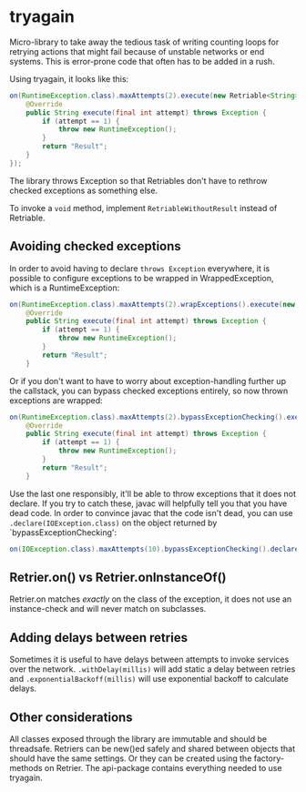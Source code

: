 tryagain
=======

Micro-library to take away the tedious task of writing counting loops
for retrying actions that might fail because of unstable networks or end
systems. This is error-prone code that often has to be added in a rush.

Using tryagain, it looks like this:
```java
on(RuntimeException.class).maxAttempts(2).execute(new Retriable<String>() {
    @Override
    public String execute(final int attempt) throws Exception {
        if (attempt == 1) {
            throw new RuntimeException();
        }
        return "Result";
    }
});
```

The library throws Exception so that Retriables don't have to rethrow
checked exceptions as something else.

To invoke a `void` method, implement `RetriableWithoutResult` instead of
Retriable.

Avoiding checked exceptions
-----

In order to avoid having to declare `throws Exception` everywhere, it is
possible to configure exceptions to be wrapped in WrappedException,
which is a RuntimeException:

```java
on(RuntimeException.class).maxAttempts(2).wrapExceptions().execute(new Retriable<String>() {
    @Override
    public String execute(final int attempt) throws Exception {
        if (attempt == 1) {
            throw new RuntimeException();
        }
        return "Result";
    }
```

Or if you don't want to have to worry about exception-handling further
up the callstack, you can bypass checked exceptions entirely, so now
thrown exceptions are wrapped:
```java
on(RuntimeException.class).maxAttempts(2).bypassExceptionChecking().execute(new Retriable<String>() {
    @Override
    public String execute(final int attempt) throws Exception {
        if (attempt == 1) {
            throw new RuntimeException();
        }
        return "Result";
    }
```

Use the last one responsibly, it'll be able to throw exceptions that it
does not declare. If you try to catch these, javac will helpfully tell
you that you have dead code. In order to convince javac that the code
isn't dead, you can use `.declare(IOException.class)` on the object
returned by `bypassExceptionChecking':

```java
on(IOException.class).maxAttempts(10).bypassExceptionChecking().declare(IOException.class).execute(operation);
```

Retrier.on() vs Retrier.onInstanceOf()
----

Retrier.on matches *exactly* on the class of the exception, it does not
use an instance-check and will never match on subclasses.

Adding delays between retries
----

Sometimes it is useful to have delays between attempts to invoke
services over the network. `.withDelay(millis)` will add static a delay between
retries and `.exponentialBackoff(millis)` will use exponential backoff
to calculate delays.

Other considerations
-----

All classes exposed through the library are immutable and should be
threadsafe. Retriers can be new()ed safely and shared between objects
that should have the same settings. Or they can be created using the
factory-methods on Retrier. The api-package contains everything needed
to use tryagain.
